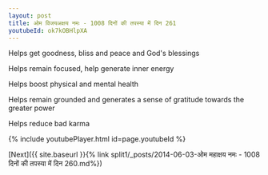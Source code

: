```yaml
---
layout: post
title: ओम विजयअक्षय नमः - 1008 दिनों की तपस्या में दिन 261
youtubeId: ok7kOBHlpXA
---
```

 
 
Helps get goodness, bliss and peace and God's blessings
 
Helps remain focused, help generate inner energy 
 
Helps boost physical and mental health 
 
Helps remain grounded and generates a sense of gratitude towards the greater power 
 
Helps reduce bad karma
 
 
 
 


{% include youtubePlayer.html id=page.youtubeId %}
 
[Next]({{ site.baseurl }}{% link  split1/_posts/2014-06-03-ओम महाक्षय नमः - 1008 दिनों की तपस्या में दिन 260.md%})
 
